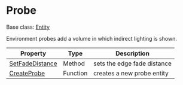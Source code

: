 # Probe

Base class: [Entity](Entity.md)

Environment probes add a volume in which indirect lighting is shown.

| Property | Type | Description |
|---|---|---|
| [SetFadeDistance](SetFadeDistance.md) | Method | sets the edge fade distance |
| [CreateProbe](CreateProbe.md) | Function | creates a new probe entity |
